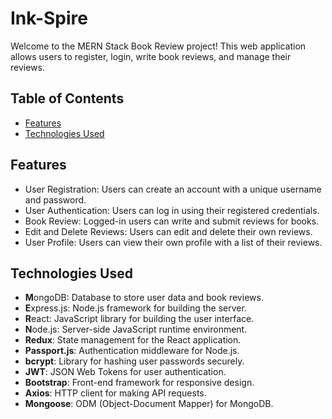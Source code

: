 # Ink-Spire

Welcome to the MERN Stack Book Review project! This web application allows users to register, login, write book reviews, and manage their reviews.

## Table of Contents

- [Features](#features)
- [Technologies Used](#technologies-used)

## Features

- User Registration: Users can create an account with a unique username and password.
- User Authentication: Users can log in using their registered credentials.
- Book Review: Logged-in users can write and submit reviews for books.
- Edit and Delete Reviews: Users can edit and delete their own reviews.
- User Profile: Users can view their own profile with a list of their reviews.

## Technologies Used

- **M**ongoDB: Database to store user data and book reviews.
- **E**xpress.js: Node.js framework for building the server.
- **R**eact: JavaScript library for building the user interface.
- **N**ode.js: Server-side JavaScript runtime environment.
- **Redux**: State management for the React application.
- **Passport.js**: Authentication middleware for Node.js.
- **bcrypt**: Library for hashing user passwords securely.
- **JWT**: JSON Web Tokens for user authentication.
- **Bootstrap**: Front-end framework for responsive design.
- **Axios**: HTTP client for making API requests.
- **Mongoose**: ODM (Object-Document Mapper) for MongoDB.
